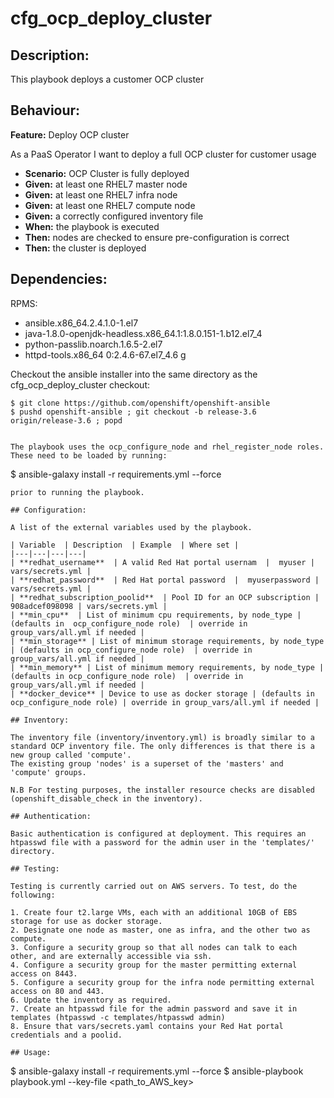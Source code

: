 # cfg_ocp_deploy_cluster

## Description:

This playbook deploys a customer OCP cluster

## Behaviour:

**Feature:** Deploy OCP cluster

As a PaaS Operator I want to deploy a full OCP cluster for customer usage

- **Scenario:** OCP Cluster is fully deployed
- **Given:** at least one RHEL7 master node
- **Given:** at least one RHEL7 infra node
- **Given:** at least one RHEL7 compute node
- **Given:** a correctly configured inventory file
- **When:** the playbook is executed
- **Then:** nodes are checked to ensure pre-configuration is correct
- **Then:** the cluster is deployed

## Dependencies:

RPMS:
- ansible.x86_64.2.4.1.0-1.el7
- java-1.8.0-openjdk-headless.x86_64.1:1.8.0.151-1.b12.el7_4
- python-passlib.noarch.1.6.5-2.el7
- httpd-tools.x86_64 0:2.4.6-67.el7_4.6                                                                                                                                                                                                g

Checkout the ansible installer into the same directory as the cfg_ocp_deploy_cluster checkout:
```
$ git clone https://github.com/openshift/openshift-ansible
$ pushd openshift-ansible ; git checkout -b release-3.6 origin/release-3.6 ; popd


The playbook uses the ocp_configure_node and rhel_register_node roles. These need to be loaded by running:

```
$ ansible-galaxy install -r requirements.yml --force
```
prior to running the playbook.

## Configuration:

A list of the external variables used by the playbook.

| Variable  | Description  | Example  | Where set |
|---|---|---|---|
| **redhat_username**  | A valid Red Hat portal usernam  |  myuser | vars/secrets.yml |
| **redhat_password**  | Red Hat portal password  |  myuserpassword | vars/secrets.yml |
| **redhat_subscription_poolid**  | Pool ID for an OCP subscription | 908adcef098098 | vars/secrets.yml |
| **min_cpu**  | List of minimum cpu requirements, by node_type | (defaults in  ocp_configure_node role)  | override in group_vars/all.yml if needed |
| **min_storage** | List of minimum storage requirements, by node_type | (defaults in ocp_configure_node role)  | override in group_vars/all.yml if needed |
| **min_memory** | List of minimum memory requirements, by node_type | (defaults in ocp_configure_node role)  | override in group_vars/all.yml if needed |
| **docker_device** | Device to use as docker storage | (defaults in ocp_configure_node role) | override in group_vars/all.yml if needed |

## Inventory:

The inventory file (inventory/inventory.yml) is broadly similar to a standard OCP inventory file. The only differences is that there is a new group called 'compute'.
The existing group 'nodes' is a superset of the 'masters' and 'compute' groups.

N.B For testing purposes, the installer resource checks are disabled (openshift_disable_check in the inventory).

## Authentication:

Basic authentication is configured at deployment. This requires an htpasswd file with a password for the admin user in the 'templates/' directory.

## Testing:

Testing is currently carried out on AWS servers. To test, do the following:

1. Create four t2.large VMs, each with an additional 10GB of EBS storage for use as docker storage.
2. Designate one node as master, one as infra, and the other two as compute.
3. Configure a security group so that all nodes can talk to each other, and are externally accessible via ssh.
4. Configure a security group for the master permitting external access on 8443.
5. Configure a security group for the infra node permitting external access on 80 and 443.
6. Update the inventory as required.
7. Create an htpasswd file for the admin password and save it in templates (htpasswd -c templates/htpasswd admin)
8. Ensure that vars/secrets.yaml contains your Red Hat portal credentials and a poolid.

## Usage:

```
$ ansible-galaxy install -r requirements.yml --force
$ ansible-playbook playbook.yml --key-file <path_to_AWS_key>
